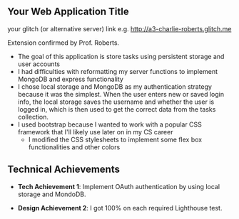 ## Your Web Application Title

your glitch (or alternative server) link e.g. http://a3-charlie-roberts.glitch.me

Extension confirmed by Prof. Roberts.

- The goal of this application is store tasks using persistent storage and user accounts
- I had difficulties with reformatting my server functions to implement MongoDB and express functionality
- I chose local storage and MongoDB as my authentication strategy because it was the simplest. When the user enters new or saved login info, the local storage saves the username and whether the user is logged in, which is then used to get the correct data from the tasks collection.
- I used bootstrap because I wanted to work with a popular CSS framework that I'll likely use later on in my CS career
  - I modified the CSS stylesheets to implement some flex box functionalities and other colors

## Technical Achievements

- **Tech Achievement 1**: Implement OAuth authentication by using local storage and MondoDB.

- **Design Achievement 2**: I got 100% on each required Lighthouse test.
